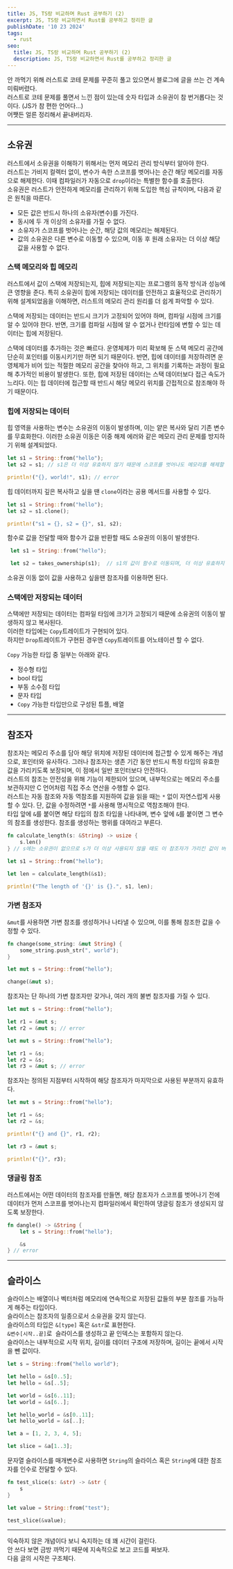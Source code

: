 ```yaml
---
title: JS, TS랑 비교하며 Rust 공부하기 (2)
excerpt: JS, TS랑 비교하면서 Rust를 공부하고 정리한 글
publishDate: '10 23 2024'
tags:
  - rust
seo:
  title: JS, TS랑 비교하며 Rust 공부하기 (2)
  description: JS, TS랑 비교하면서 Rust를 공부하고 정리한 글
---
```


안 까먹기 위해 러스트로 코테 문제를 꾸준히 풀고 있으면서 블로그에 글을 쓰는 건 계속 미뤄버렸다.  
러스트로 코테 문제를 풀면서 느낀 점이 있는데 숫자 타입과 소유권이 참 번거롭다는 것이다. (JS가 참 편한 언어다...)  
어쨋든 얼른 정리해서 끝내버리자.

---

## 소유권

러스트에서 소유권을 이해하기 위해서는 먼저 메모리 관리 방식부터 알아야 한다.  
러스트는 가비지 컬렉터 없이, 변수가 속한 스코프를 벗어나는 순간 해당 메모리를 자동으로 해제한다. 이때 컴파일러가 자동으로 `drop`이라는 특별한 함수를 호출한다.  
소유권은 러스트가 안전하게 메모리를 관리하기 위해 도입한 핵심 규칙이며, 다음과 같은 원칙을 따른다.

- 모든 값은 반드시 하나의 소유자(변수)를 가진다.
- 동시에 두 개 이상의 소유자를 가질 수 없다.
- 소유자가 스코프를 벗어나는 순간, 해당 값의 메모리는 해제된다.
- 값의 소유권은 다른 변수로 이동할 수 있으며, 이동 후 원래 소유자는 더 이상 해당 값을 사용할 수 없다.

### 스택 메모리와 힙 메모리

러스트에서 값이 스택에 저장되는지, 힙에 저장되는지는 프로그램의 동작 방식과 성능에 큰 영향을 준다. 특히 소유권이 힙에 저장되는 데이터를 안전하고 효율적으로 관리하기 위해 설계되었음을 이해하면, 러스트의 메모리 관리 원리를 더 쉽게 파악할 수 있다.

스택에 저장되는 데이터는 반드시 크기가 고정되어 있어야 하며, 컴파일 시점에 크기를 알 수 있어야 한다. 반면, 크기를 컴파일 시점에 알 수 없거나 런타임에 변할 수 있는 데이터는 힙에 저장된다.

스택에 데이터를 추가하는 것은 빠르다. 운영체제가 미리 확보해 둔 스택 메모리 공간에 단순히 포인터를 이동시키기만 하면 되기 때문이다. 반면, 힙에 데이터를 저장하려면 운영체제가 비어 있는 적절한 메모리 공간을 찾아야 하고, 그 위치를 기록하는 과정이 필요해 추가적인 비용이 발생한다. 또한, 힙에 저장된 데이터는 스택 데이터보다 접근 속도가 느리다. 이는 힙 데이터에 접근할 때 반드시 해당 메모리 위치를 간접적으로 참조해야 하기 때문이다.

### 힙에 저장되는 데이터

힙 영역을 사용하는 변수는 소유권의 이동이 발생하며, 이는 얕은 복사와 달리 기존 변수를 무효화한다. 이러한 소유권 이동은 이중 해제 에러와 같은 메모리 관리 문제를 방지하기 위해 설계되었다.

```rust
let s1 = String::from("hello");
let s2 = s1; // s1은 더 이상 유효하지 않기 때문에 스코프를 벗어나도 메모리를 해제할 필요가 없다.

println!("{}, world!", s1); // error
```

힙 데이터까지 깊은 복사하고 싶을 땐 `clone`이라는 공용 메서드를 사용할 수 있다.

```rust
let s1 = String::from("hello");
let s2 = s1.clone();

println!("s1 = {}, s2 = {}", s1, s2);
```

함수로 값을 전달할 때와 함수가 값을 반환할 때도 소유권의 이동이 발생한다.

```rust
 let s1 = String::from("hello");

 let s2 = takes_ownership(s1);  // s1의 값이 함수로 이동되며, 더 이상 유효하지 않다.
```

소유권 이동 없이 값을 사용하고 싶을땐 참조자를 이용하면 된다.

### 스택에만 저장되는 데이터

스택에만 저장되는 데이터는 컴파일 타임에 크기가 고정되기 때문에 소유권의 이동이 발생하지 않고 복사된다.  
이러한 타입에는 `Copy`트레이트가 구현되어 있다.  
하지만 `Drop`트레이트가 구현된 경우엔 `Copy`트레이트를 어노테이션 할 수 없다.

`Copy` 가능한 타입 중 일부는 아래와 같다.

- 정수형 타입
- bool 타입
- 부동 소수점 타입
- 문자 타입
- `Copy` 가능한 타입만으로 구성된 튜플, 배열

---

## 참조자

참조자는 메모리 주소를 담아 해당 위치에 저장된 데이터에 접근할 수 있게 해주는 개념으로, 포인터와 유사하다. 그러나 참조자는 생존 기간 동안 반드시 특정 타입의 유효한 값을 가리키도록 보장되며, 이 점에서 일반 포인터보다 안전하다.  
러스트의 참조는 안전성을 위해 기능이 제한되어 있으며, 내부적으로는 메모리 주소를 보관하지만 C 언어처럼 직접 주소 연산을 수행할 수 없다.  
러스트는 자동 참조와 자동 역참조를 지원하여 값을 읽을 때는 `*` 없이 자연스럽게 사용할 수 있다. 단, 값을 수정하려면 `*`를 사용해 명시적으로 역참조해야 한다.  
타입 앞에 `&`를 붙이면 해당 타입의 참조 타입을 나타내며, 변수 앞에 `&`를 붙이면 그 변수의 참조를 생성한다. 참조를 생성하는 행위를 대여라고 부른다.

```rust
fn calculate_length(s: &String) -> usize {
    s.len()
} // s에는 소유권이 없으므로 s가 더 이상 사용되지 않을 때도 이 참조자가 가리킨 값이 버려지지 않는다.

let s1 = String::from("hello");

let len = calculate_length(&s1);

println!("The length of '{}' is {}.", s1, len);
```

### 가변 참조자

`&mut`를 사용하면 가변 참조를 생성하거나 나타낼 수 있으며, 이를 통해 참조한 값을 수정할 수 있다.

```rust
fn change(some_string: &mut String) {
    some_string.push_str(", world");
}

let mut s = String::from("hello");

change(&mut s);
```

참조자는 단 하나의 가변 참조자만 갖거나, 여러 개의 불변 참조자를 가질 수 있다.

```rust
let mut s = String::from("hello");

let r1 = &mut s;
let r2 = &mut s; // error
```

```rust
let mut s = String::from("hello");

let r1 = &s;
let r2 = &s;
let r3 = &mut s; // error
```

참조자는 정의된 지점부터 시작하여 해당 참조자가 마지막으로 사용된 부분까지 유효하다.

```rust
let mut s = String::from("hello");

let r1 = &s;
let r2 = &s;

println!("{} and {}", r1, r2);

let r3 = &mut s;

println!("{}", r3);
```

### 댕글링 참조

러스트에서는 어떤 데이터의 참조자를 만들면, 해당 참조자가 스코프를 벗어나기 전에 데이터가 먼저 스코프를 벗어나는지 컴파일러에서 확인하여 댕글링 참조가 생성되지 않도록 보장한다.

```rust
fn dangle() -> &String {
    let s = String::from("hello");

    &s
} // error
```

---

## 슬라이스

슬라이스는 배열이나 벡터처럼 메모리에 연속적으로 저장된 값들의 부분 참조를 가능하게 해주는 타입이다.  
슬라이스는 참조자의 일종으로서 소유권을 갖지 않는다.  
슬라이스의 타입은 `&[type]` 혹은 `&str`로 표현한다.  
`&변수[시작..끝]`로  슬라이스를 생성하고 끝 인덱스는 포함하지 않는다.  
슬라이스는 내부적으로 시작 위치, 길이를 데이터 구조에 저장하며, 길이는 끝에서 시작을 뺀 값이다.

```rust
let s = String::from("hello world");

let hello = &s[0..5];
let hello = &s[..5]; 

let world = &s[6..11];
let world = &s[6..];

let hello_world = &s[0..11];
let hello_world = &s[..];

let a = [1, 2, 3, 4, 5];

let slice = &a[1..3];
```

문자열 슬라이스를 매개변수로 사용하면 `String`의 슬라이스 혹은 `String`에 대한 참조자를 인수로 전달할 수 있다.

```rust
fn test_slice(s: &str) -> &str {
    s
}

let value = String::from("test");

test_slice(&value);
```

---

익숙하지 않은 개념이다 보니 숙지하는 데 꽤 시간이 걸린다.  
안 쓰다 보면 금방 까먹기 때문에 지속적으로 보고 코드를 짜보자.  
다음 글의 시작은 구조체다.

